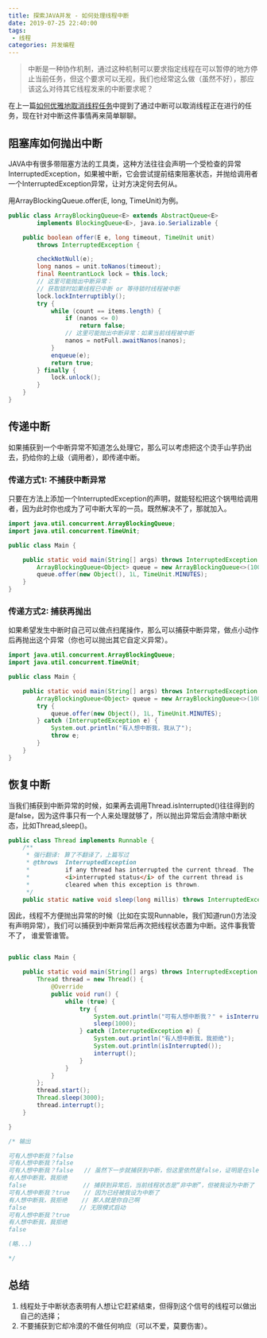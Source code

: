 ```yaml
---
title: 探索JAVA并发 - 如何处理线程中断
date: 2019-07-25 22:40:00
tags:
 - 线程
categories: 并发编程
---
```


> 中断是一种协作机制，通过这种机制可以要求指定线程在可以暂停的地方停止当前任务，但这个要求可以无视，我们也经常这么做（虽然不好），那应该这么对待其它线程发来的中断要求呢？

在上一篇[如何优雅地取消线程任务](/2019/07/24/concurrent-thread-cancel/)中提到了通过中断可以取消线程正在进行的任务，现在针对中断这件事情再来简单聊聊。

## 阻塞库如何抛出中断

JAVA中有很多带阻塞方法的工具类，这种方法往往会声明一个受检查的异常InterruptedException，如果被中断，它会尝试提前结束阻塞状态，并抛给调用者一个InterruptedException异常，让对方决定何去何从。

用ArrayBlockingQueue.offer(E, long, TimeUnit)为例。

```java
public class ArrayBlockingQueue<E> extends AbstractQueue<E>
        implements BlockingQueue<E>, java.io.Serializable {

    public boolean offer(E e, long timeout, TimeUnit unit)
        throws InterruptedException {

        checkNotNull(e);
        long nanos = unit.toNanos(timeout);
        final ReentrantLock lock = this.lock;
        // 这里可能抛出中断异常：
        // 获取锁时如果线程已中断 or 等待锁时线程被中断
        lock.lockInterruptibly();
        try {
            while (count == items.length) {
                if (nanos <= 0)
                    return false;
                // 这里可能抛出中断异常：如果当前线程被中断
                nanos = notFull.awaitNanos(nanos);
            }
            enqueue(e);
            return true;
        } finally {
            lock.unlock();
        }
    }
}
```

## 传递中断

如果捕获到一个中断异常不知道怎么处理它，那么可以考虑把这个烫手山芋扔出去，扔给你的上级（调用者），即传递中断。

### 传递方式1: 不捕获中断异常

只要在方法上添加一个InterruptedException的声明，就能轻松把这个锅甩给调用者，因为此时你也成为了可中断大军的一员。既然解决不了，那就加入。

```java
import java.util.concurrent.ArrayBlockingQueue;
import java.util.concurrent.TimeUnit;

public class Main {

    public static void main(String[] args) throws InterruptedException {
        ArrayBlockingQueue<Object> queue = new ArrayBlockingQueue<>(100);
        queue.offer(new Object(), 1L, TimeUnit.MINUTES);
    }
}
```

### 传递方式2: 捕获再抛出

如果希望发生中断时自己可以做点扫尾操作，那么可以捕获中断异常，做点小动作后再抛出这个异常（你也可以抛出其它自定义异常）。

```java
import java.util.concurrent.ArrayBlockingQueue;
import java.util.concurrent.TimeUnit;

public class Main {

    public static void main(String[] args) throws InterruptedException {
        ArrayBlockingQueue<Object> queue = new ArrayBlockingQueue<>(100);
        try {
            queue.offer(new Object(), 1L, TimeUnit.MINUTES);
        } catch (InterruptedException e) {
            System.out.println("有人想中断我，我从了");
            throw e;
        }
    }
}
```

## 恢复中断

当我们捕获到中断异常的时候，如果再去调用Thread.isInterrupted()往往得到的是false，因为这件事只有一个人来处理就够了，所以抛出异常后会清除中断状态，比如Thread,sleep()。

```java
public class Thread implements Runnable {
    /**
     * 强行翻译: 算了不翻译了，上篇写过
     * @throws  InterruptedException
     *          if any thread has interrupted the current thread. The
     *          <i>interrupted status</i> of the current thread is
     *          cleared when this exception is thrown.
     */
    public static native void sleep(long millis) throws InterruptedException;
```

因此，线程不方便抛出异常的时候（比如在实现Runnable，我们知道run()方法没有声明异常），我们可以捕获到中断异常后再次把线程状态置为中断。这件事我管不了， 谁爱管谁管。

```java

public class Main {

    public static void main(String[] args) throws InterruptedException {
        Thread thread = new Thread() {
            @Override
            public void run() {
                while (true) {
                    try {
                        System.out.println("可有人想中断我？" + isInterrupted());
                        sleep(1000);
                    } catch (InterruptedException e) {
                        System.out.println("有人想中断我，我拒绝");
                        System.out.println(isInterrupted());
                        interrupt();
                    }
                }
            }
        };
        thread.start();
        Thread.sleep(3000);
        thread.interrupt();
    }

}

/* 输出

可有人想中断我？false
可有人想中断我？false
可有人想中断我？false   // 虽然下一步就捕获到中断，但这里依然是false，证明是在sleep时才被中断的
有人想中断我，我拒绝
false                // 捕获到异常后，当前线程状态是“非中断”，但被我设为中断了
可有人想中断我？true    // 因为已经被我设为中断了
有人想中断我，我拒绝    // 那人就是你自己啊
false               // 无限模式启动
可有人想中断我？true
有人想中断我，我拒绝
false

(略...)

*/
```

## 总结

1. 线程处于中断状态表明有人想让它赶紧结束，但得到这个信号的线程可以做出自己的选择；
2. 不要捕获到它却冷漠的不做任何响应（可以不爱，莫要伤害）。